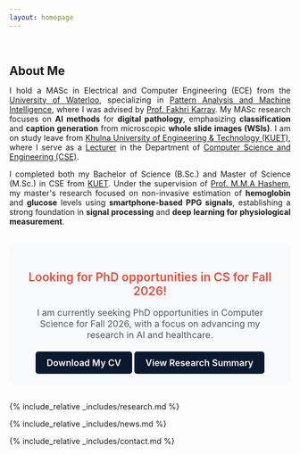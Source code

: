 ```yaml
---
layout: homepage
---
```


<h1 id="about-me"></h1>
<h2 style="margin: 60px 0px 10px;">About Me</h2>

<p style="text-align: justify;">
I hold a MASc in Electrical and Computer Engineering (ECE) from the <a href="https://uwaterloo.ca/">University of Waterloo</a>, specializing in <a href="https://uwaterloo.ca/centre-pattern-analysis-machine-intelligence/">Pattern Analysis and Machine Intelligence</a>, where I was advised by <a href="https://uwaterloo.ca/scholar/karray">Prof. Fakhri Karray</a>. My MASc research focuses on <strong>AI methods</strong> for <strong>digital pathology</strong>, emphasizing <strong>classification</strong> and <strong>caption generation</strong> from microscopic <strong>whole slide images (WSIs)</strong>. I am on study leave from <a href="https://www.kuet.ac.bd/">Khulna University of Engineering & Technology (KUET)</a>, where I serve as a <a href="https://www.kuet.ac.bd/cse/raju_taslim">Lecturer</a> in the Department of <a href="https://www.kuet.ac.bd/dept/cse">Computer Science and Engineering (CSE)</a>.
</p>

<p style="text-align: justify;">
  I completed both my Bachelor of Science (B.Sc.) and Master of Science (M.Sc.) in CSE from <a href="https://www.kuet.ac.bd" target="_blank" rel="noopener noreferrer">KUET</a>. Under the supervision of <a href="https://scholar.google.com/citations?user=zLdETScAAAAJ&hl=en">Prof. M.M.A Hashem</a>, my master's research focused on non-invasive estimation of <strong>hemoglobin</strong> and <strong>glucose</strong> levels using <strong>smartphone-based PPG signals</strong>, establishing a strong foundation in <strong>signal processing</strong> and <strong>deep learning for physiological measurement</strong>.
</p>

<!-- My research lies at the intersection of **privacy compliance** and **formal verification** -- with a special focus on building privacy-secured systems that satisfies system specification requirement. My research interests include **privacy compliance**, **formal verification**, **security**, and **large language models**.
<!-- , **3D geometry models**, and **medical imaging**. -->

<!-- Previously, I successfully completed my graduate studies in Computer Science at the [University of New Brunswick](https://unb.ca/), Canada. During my time pursuing my graduate studies, I served as a Graduate Research Assistant at the [Canadian Institute of Cybersecurity](https://www.unb.ca/cic/). My research interests spanned the Internet of Things (IoT), Anomaly Detection, and Security under the supevision of Professor [Ali Ghorbani](https://www.cs.unb.ca/people/ghorbani). My biography is [here](./biography/).
 --> 

<!-- <strong style="color:#e74d3c; font-weight:600"><strong style="color:#e74d3c; font-weight:600">I am currently looking for summer 2025 internship positions which I hope will help hone my skills and attain industry experience. You can find my resume  [here](./assets/resume_summarized_2025.pdf).</strong> --> 


<div class="call-to-action">
  <h2 style="color: #e74d3c; font-weight: 600; margin-bottom: 10px;">
    Looking for PhD opportunities in CS for Fall 2026!
  </h2>
  <p style="font-size: 16px; color: #555; margin-bottom: 20px;">
I am currently seeking PhD opportunities in Computer Science for Fall 2026, with a focus on advancing my research in AI and healthcare.
  </p>
   <a href="./assets/CV_S_M_Taslim_Uddin_Raju.pdf" target="_blank" class="resume-button">
    Download My CV
  </a> <a href="/assets/Research/Research_Summary.pdf" target="_blank" class="resume-button">
  View Research Summary </a>
</div>

<!-- <div class="call-to-action">
  <h2 style="color: #e74d3c; font-weight: 600; margin-bottom: 10px;">
    Looking for Summer 2025 Internship!
  </h2>
  <p style="font-size: 16px; color: #555; margin-bottom: 20px;">
    I am currently looking for summer 2025 internship positions which I hope will help hone my skills and attain industry experience.
  </p>
    <div class="button-container">
    <a href="./assets/cv.pdf" target="_blank" class="resume-button">
      View My Resume
    </a>
    <a href="./assets/research_summary.pdf" target="_blank" class="resume-button">
      View Research Summary
    </a>
  </div>
</div> -->

{% include_relative _includes/research.md %}

{% include_relative _includes/news.md %}

{% include_relative _includes/contact.md %}

<style>
@keyframes blink {
  0% { opacity: 1; }
  50% { opacity: 0; }
  100% { opacity: 1; }
}

.blinking-text {
  animation: blink 1.5s infinite;
}

.resume-button {
  display: inline-block;
  padding: 10px 20px;
  font-size: 16px;
  font-weight: 600;
  color: #fff;
  background-color: #0b192f;
  border-radius: 5px;
  text-decoration: none;
  transition: background-color 0.3s ease;
}

.resume-button:hover {
  background-color: #64ffda;
}

.call-to-action {
  background-color: #f8f9fa;
  padding: 20px;
  text-align: center;
  border-radius: 10px;
  margin: 30px 0;
  transition: transform 0.3s ease, box-shadow 0.3s ease;
}

.call-to-action:hover {
  transform: scale(1.02);
  box-shadow: 0 4px 15px rgba(0, 0, 0, 0.1);
}
</style>
